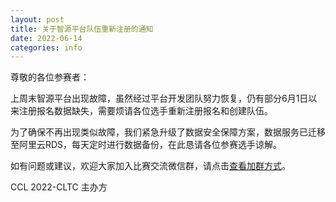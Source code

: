 ```yaml
---
layout: post
title: 关于智源平台队伍重新注册的通知
date: 2022-06-14
categories: info
---
```


尊敬的各位参赛者：



上周末智源平台出现故障，虽然经过平台开发团队努力恢复，仍有部分6月1日以来注册报名数据缺失，需要烦请各位选手重新注册报名和创建队伍。

为了确保不再出现类似故障，我们紧急升级了数据安全保障方案，数据服务已迁移至阿里云RDS，每天定时进行数据备份，在此恳请各位参赛选手谅解。

如有问题或建议，欢迎大家加入比赛交流微信群，请点击[查看加群方式](06-14-wechat-group.md)。



CCL 2022-CLTC 主办方

